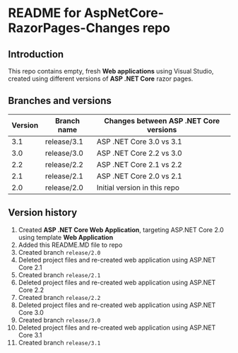 # README for AspNetCore-RazorPages-Changes repo

## Introduction

This repo contains empty, fresh **Web applications** using Visual Studio, created using different versions of **ASP .NET Core** razor pages.

## Branches and versions

Version | Branch name | Changes between ASP .NET Core versions |
------- | ----------- | ---------------------------------------|
3.1     | release/3.1 | ASP .NET Core 3.0 vs 3.1              |
3.0     | release/3.0 | ASP .NET Core 2.2 vs 3.0              |
2.2     | release/2.2 | ASP .NET Core 2.1 vs 2.2              |
2.1     | release/2.1 | ASP .NET Core 2.0 vs 2.1              |
2.0     | release/2.0 | Initial version in this repo           |

## Version history

1. Created **ASP .NET Core Web Application**, targeting ASP.NET Core 2.0 using template **Web Application**
2. Added this README.MD file to repo
3. Created branch `release/2.0`
4. Deleted project files and re-created web application using ASP.NET Core 2.1
5. Created branch `release/2.1`
6. Deleted project files and re-created web application using ASP.NET Core 2.2
7. Created branch `release/2.2`
8. Deleted project files and re-created web application using ASP.NET Core 3.0
9. Created branch `release/3.0`
10. Deleted project files and re-created web application using ASP.NET Core 3.1
11. Created branch `release/3.1`
